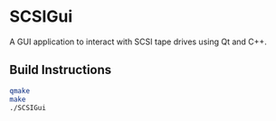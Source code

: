# SCSIGui

A GUI application to interact with SCSI tape drives using Qt and C++.

## Build Instructions

```sh
qmake
make
./SCSIGui

